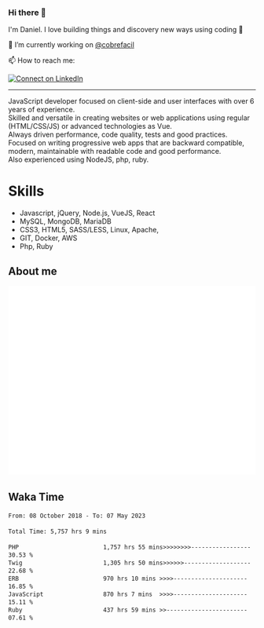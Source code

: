 ### Hi there 👋

I'm Daniel. I love building things and discovery new ways using coding :raised_hands: 

🔭 I’m currently working on [@cobrefacil](https://www.cobrefacil.com.br/)

📫 How to reach me:

[![Connect on LinkedIn](https://img.shields.io/badge/--linkedin?label=LinkedIn&logo=LinkedIn&style=social)](https://www.linkedin.com/in/daniel-cerverizzo/)

---

JavaScript developer focused on client-side and user interfaces with over 6 years of experience.  
Skilled and versatile in creating websites or web applications using regular (HTML/CSS/JS) or advanced technologies as Vue.  
Always driven performance, code quality, tests and good practices.  
 Focused on writing progressive web apps that are backward compatible, modern, maintainable with readable code and good performance.  
Also experienced using NodeJS, php, ruby. 


# Skills

 - Javascript, jQuery, Node.js, VueJS, React
 - MySQL, MongoDB, MariaDB    
 - CSS3, HTML5, SASS/LESS,  Linux, Apache,
 - GIT, Docker, AWS
 - Php, Ruby

## About me

![Metrics](/github-metrics.svg)

## Waka Time

<!--START_SECTION:waka-->

```text
From: 08 October 2018 - To: 07 May 2023

Total Time: 5,757 hrs 9 mins

PHP                        1,757 hrs 55 mins>>>>>>>>-----------------   30.53 %
Twig                       1,305 hrs 50 mins>>>>>>-------------------   22.68 %
ERB                        970 hrs 10 mins >>>>---------------------   16.85 %
JavaScript                 870 hrs 7 mins  >>>>---------------------   15.11 %
Ruby                       437 hrs 59 mins >>-----------------------   07.61 %
```

<!--END_SECTION:waka-->

